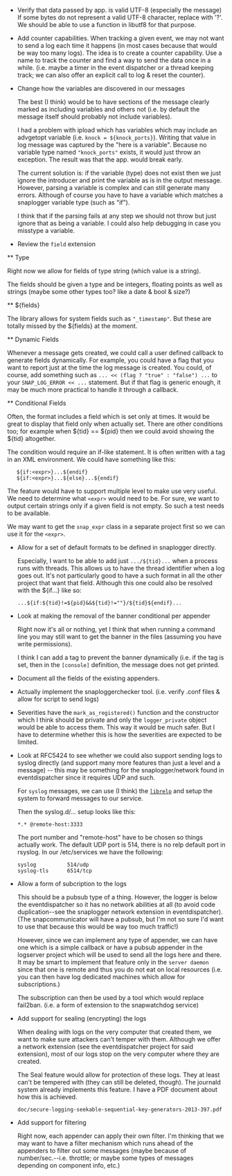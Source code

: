 
* Verify that data passed by app. is valid UTF-8 (especially the message)
  If some bytes do not represent a valid UTF-8 character, replace with '?'.
  We should be able to use a function in libutf8 for that purpose.

* Add counter capabilities. When tracking a given event, we may not want to
  send a log each time it happens (in most cases because that would be way
  too many logs). The idea is to create a counter capability. Use a name
  to track the counter and find a way to send the data once in a while.
  (i.e. maybe a timer in the event dispatcher or a thread keeping track;
  we can also offer an explicit call to log & reset the counter).

* Change how the variables are discovered in our messages

  The best (I think) would be to have sections of the message clearly marked
  as including variables and others not (i.e. by default the message itself
  should probably not include variables).

  I had a problem with ipload which has variables which may include an
  advgetopt variable (i.e. `knock = ${knock_ports}`). Writing that value
  in log message was captured by the "here is a variable". Because no
  variable type named `"knock_ports"` exists, it would just throw an
  exception. The result was that the app. would break early.

  The current solution is: if the variable (type) does not exist then we just
  ignore the introducer and print the variable as is in the output message.
  However, parsing a variable is complex and can still generate many errors.
  Although of course you have to have a variable which matches a snaplogger
  variable type (such as "if").

  I think that if the parsing fails at any step we should not throw but just
  ignore that as being a variable. I could also help debugging in case you
  misstype a variable.

* Review the `field` extension

** Type

   Right now we allow for fields of type string (which value is a string).

   The fields should be given a type and be integers, floating points as
   well as strings (maybe some other types too? like a date & bool & size?)

** ${fields}

   The library allows for system fields such as `"_timestamp"`. But these are
   totally missed by the ${fields} at the moment.

** Dynamic Fields

   Whenever a message gets created, we could call a user defined callback
   to generate fields dynamically. For example, you could have a flag that
   you want to report just at the time the log message is created. You could,
   of course, add something such as `... << (flag ? "true" : "false") ...`
   to your `SNAP_LOG_ERROR << ...` statement. But if that flag is generic
   enough, it may be much more practical to handle it through a callback.

** Conditional Fields

   Often, the format includes a field which is set only at times. It would
   be great to display that field only when actually set. There are other
   conditions too; for example when ${tid} == ${pid} then we could avoid
   showing the ${tid} altogether.

   The condition would require an if-like statement. It is often written with
   a tag in an XML environment. We could have something like this:

       ${if:<expr>}...${endif}
       ${if:<expr>}...${else}...${endif}

   The feature would have to support multiple level to make use very useful.
   We need to determine what `<expr>` would need to be. For sure, we want to
   output certain strings only if a given field is not empty. So such a test
   needs to be available.

   We may want to get the `snap_expr` class in a separate project first so
   we can use it for the `<expr>`.


* Allow for a set of default formats to be defined in snaplogger directly.

  Especially, I want to be able to add just `.../${tid}...` when a process
  runs with threads. This allows us to have the thread identifier when a
  log goes out. It's not particularly good to have a such format in all the
  other project that want that field. Although this one could also be
  resolved with the ${if...} like so:

      ...${if:${tid}!=${pid}&&${tid}!=""}/${tid}${endif}...


* Look at making the removal of the banner conditional per appender

  Right now it's all or nothing, yet I think that when running a command
  line you may still want to get the banner in the files (assuming you have
  write permissions).

  I think I can add a tag to prevent the banner dynamically (i.e. if the tag
  is set, then in the `[console]` definition, the message does not get
  printed.


* Document all the fields of the existing appenders.


* Actually implement the snaploggerchecker tool.
  (i.e. verify .conf files & allow for script to send logs)


* Severities have the `mark_as_registered()` function and the constructor
  which I think should be private and only the `logger_private` object
  would be able to access them. This way it would be much safer. But I
  have to determine whether this is how the severities are expected to
  be limited.


* Look at RFC5424 to see whether we could also support sending logs to
  syslog directly (and support many more features than just a level and
  a message) -- this may be something for the snaplogger/network
  found in eventdispatcher since it requires UDP and such.

  For `syslog` messages, we can use (I think) the
  [`librelp`](https://www.rsyslog.com/librelp-1-1-0/) and setup the
  system to forward messages to our service.

  Then the syslog.d/... setup looks like this:

      *.* @remote-host:3333

  The port number and "remote-host" have to be chosen so things actually work.
  The default UDP port is 514, there is no relp default port in rsyslog. In
  our /etc/services we have the following:

      syslog          514/udp
      syslog-tls      6514/tcp


* Allow a form of subcription to the logs

  This should be a pubsub type of a thing. However, the logger is below the
  eventdispatcher so it has no network abilities at all (to avoid code
  duplication--see the snaplogger network extension in eventdispatcher).
  (The snapcommunicator will have a pubsub, but I'm not so sure I'd want to
  use that because this would be way too much traffic!)

  However, since we can implement any type of appender, we can have one which
  is a simple callback or have a pubsub appender in the logserver project
  which will be used to send all the logs here and there. It may be smart
  to implement that feature only in the `server daemon` since that one is
  remote and thus you do not eat on local resources (i.e. you can then have
  log dedicated machines which allow for subscriptions.)

  The subscription can then be used by a tool which would replace fail2ban.
  (i.e. a form of extension to the snapwatchdog service)


* Add support for sealing (encrypting) the logs

  When dealing with logs on the very computer that created them, we want to
  make sure attackers can't temper with them. Although we offer a network
  extension (see the eventdispatcher project for said extension), most of
  our logs stop on the very computer where they are created.

  The Seal feature would allow for protection of these logs. They at least
  can't be tempered with (they can still be deleted, though). The journald
  system already implements this feature. I have a PDF document about how
  this is achieved.

      doc/secure-logging-seekable-sequential-key-generators-2013-397.pdf

* Add support for filtering

  Right now, each appender can apply their own filter. I'm thinking that
  we may want to have a filter mechanism which runs ahead of the appenders
  to filter out some messages (maybe because of number/sec.--i.e. throttle;
  or maybe some types of messages depending on component info, etc.)

